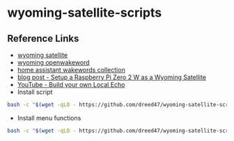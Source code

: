 # wyoming-satellite-scripts

## Reference Links  
* [wyoming satellite](https://github.com/rhasspy/wyoming-satellite.git)
* [wyoming openwakeword](https://github.com/rhasspy/wyoming-openwakeword.git)
* [home assistant wakewords collection](https://github.com/fwartner/home-assistant-wakewords-collection.git) 
* [blog post - Setup a Raspberry Pi Zero 2 W as a Wyoming Satellite](https://www.slacker-labs.com/setup-a-raspberry-pi-zero-2-w-as-a-wyoming-satellite/)
* [YouTube - Build your own Local Echo](https://www.youtube.com/watch?v=Bd9qlR0mPB0)
* Install script  
```bash
bash -c "$(wget -qLO - https://github.com/dreed47/wyoming-satellite-scripts/raw/main/scripts/install.sh)"
```
* Install menu functions  
```bash
bash -c "$(wget -qLO - https://github.com/dreed47/wyoming-satellite-scripts/raw/main/scripts/menu-install.sh)"
```
